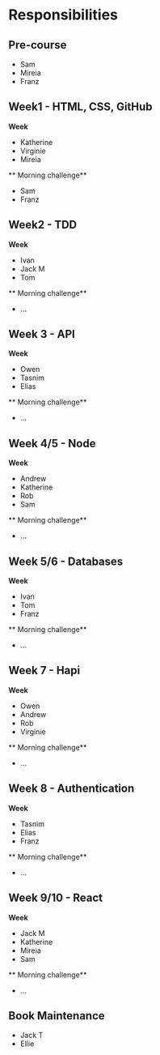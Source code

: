 # Responsibilities

## Pre-course
* Sam
* Mireia
* Franz

## Week1 - HTML, CSS, GitHub
**Week**
* Katherine
* Virginie
* Mireia

** Morning challenge**
* Sam
* Franz

## Week2 - TDD
**Week**
* Ivan
* Jack M
* Tom

** Morning challenge**
* ...

## Week 3 - API
**Week**
* Owen
* Tasnim
* Elias

** Morning challenge**
* ...

## Week 4/5 - Node
**Week**
* Andrew
* Katherine
* Rob
* Sam

** Morning challenge**
* ...

## Week 5/6 - Databases
**Week**
* Ivan
* Tom
* Franz

** Morning challenge**
* ...

## Week 7 - Hapi
**Week**
* Owen
* Andrew
* Rob
* Virginie

** Morning challenge**
* ...

## Week 8 - Authentication
**Week**
* Tasnim
* Elias
* Franz

** Morning challenge**
* ...

## Week 9/10 - React
**Week**
* Jack M
* Katherine
* Mireia
* Sam

** Morning challenge**
* ...

## Book Maintenance
* Jack T
* Ellie